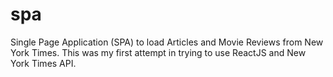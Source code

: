 # spa
Single Page Application (SPA) to load Articles and Movie Reviews from New York Times.
This was my first attempt in trying to use ReactJS and New York Times API.

